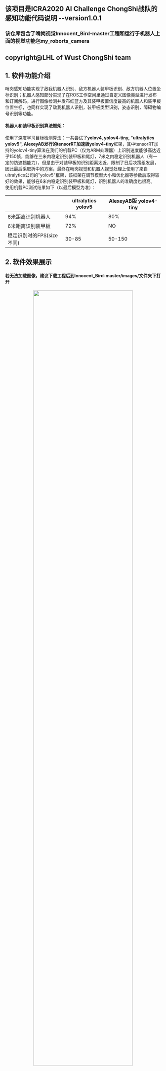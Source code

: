 ## 该项目是ICRA2020 AI Challenge ChongShi战队的感知功能代码说明 --version1.0.1
### 该仓库包含了哨岗视觉Innocent_Bird-master工程和运行于机器人上面的视觉功能包my_roborts_camera

## copyright@LHL of Wust ChongShi team
## **1. 软件功能介绍**  
哨岗感知功能实现了敌我机器人识别、敌方机器人装甲板识别、敌方机器人位置坐标识别；机器人感知部分实现了在ROS工作空间里通过自定义图像类型进行发布和订阅解码，进行图像检测并发布红蓝方及其装甲板置信度最高的机器人和装甲板位置坐标，也同样实现了敌我机器人识别，装甲板类型识别，姿态识别，障碍物编号识别等功能。
#### **机器人和装甲板识别算法框架：**    
使用了深度学习目标检测算法：一共尝试了**yolov4, yolov4-tiny, "ultralytics yolov5", AlexeyAB发行的tensorRT加速版yolov4-tiny**框架，其中tensorRT加持的yolov4-tiny算法在我们的机载PC（仅为ARM处理器）上识别速度能够高达近乎150帧，能够在三米内稳定识别装甲板和尾灯，7米之内稳定识别机器人（有一定的防遮挡能力），但是由于对装甲板的识别距离太近，限制了日后决策组发展，因此最后采取折中的方案，最终在哨岗视觉和机器人视觉处理上使用了来自ultralytics公司的"yolov5"框架，该框架在调节模型大小和优化器等参数后取得较好的效果，能够在6米内稳定识别装甲板和尾灯，识别机器人的准确度也很高。  
使用机载PC测试结果如下（以最后模型为准）：   

|                |ultralytics yolov5 |AlexeyAB版 yolov4-tiny                        |
|----------------|-------------------------------|-----------------------------|
|6米距离识别机器人  |  94%   |  80%  |
|6米距离识别装甲板  |  72%   |  NO   |
|稳定识别时的FPS(size不同)  |30-85   |   50-150|


## **2. 软件效果展示**   
#### **若无法加载图像，建议下载工程后到Innocent_Bird-master/images/文件夹下打开** 
 
<p align="center"><img style="display: block; margin: 0 auto;" src="images/哨岗识别计算坐标.gif" width="80%" alt="" /></p>   
<p align="center">哨岗识别计算坐标</p>  
<p align="center"><img style="display: block; margin: 0 auto;" src="images/机器人及其装甲板识别.gif" width="80%" alt="" /></p>   
<p align="center">机器人及其装甲板识别</p>
<p align="center"><img style="display: block; margin: 0 auto;" src="images/tensorRT加持的yolov4-tiny测试.gif" width="80%" alt="" /></p>   
<p align="center">tensorRT加持的yolov4-tiny测试</p>  
<p align="center"><img style="display: block; margin: 0 auto;" src="images/镜头划伤起雾时机器人及其装甲板识别.gif" width="80%" alt="" /></p>   
<p align="center">镜头划伤起雾时机器人及其装甲板识别</p> 
<p align="center"><img style="display: block; margin: 0 auto;" src="images/5.6米识别机器人装甲板.gif" width="80%" alt="" /></p>   
<p align="center">5.6米识别机器人装甲板model_size(448, 256) FPS40左右</p>   
<p align="center"><img style="display: block; margin: 0 auto;" src="images/7.8米识别机器人装甲板.gif" width="80%" alt="" /></p>   
<p align="center">7.8米识别机器人装甲板model_size(512, 418) FPS30左右</p>   
<p align="center"><img style="display: block; margin: 0 auto;" src="images/Ros中机器人感知测试.gif" width="80%" alt="" /></p>   
<p align="center">Ros中机器人机载PC感知测试(512, 414) FPS20左右(录屏后机载电脑cpu100%)</p> 


## **3. 依赖工具，软、硬件环境**
#### **软件部分：**   

系统版本：Ubuntu18.04    

机载平台(jetson):   
CUDA 10.2    
python3.6   
PyTorch1.6    
OpenCV3.4.x   
Jetpack 4.4   
PyYAML>=5.3     
scipy==1.4.1  
tqdm>=4.41.0    
numpy>=1.18.5   
TensorFlow==2.2   
matplotlib>=3.2.2     
torchvision>=0.7.0      
OpenCV-python>=4.1.2    
tensorRT: jetpack 4.4刷机时安装即可  

哨岗电脑(mi pro)：   
CUDA 10.1     
python3.6   
PyTorch1.6    
OpenCV3.4.x   
PyYAML>=5.3     
scipy>=1.4.1  
tqdm>=4.41.0    
numpy>=1.18.5   
matplotlib>=3.2.2     
torchvision>=0.7.0      
OpenCV-python>=4.1.2 

数据集标注软件：labelimg  

#### **硬件部分：**   
机载平台： Jetson AGX Xavier  
哨岗电脑： 小米Pro  Intel i7-8550U @1.8G 8G + GeForce MX150      
单目摄像头：威鑫视界WX605摄像头，镜头150°，焦距2.45mm，分辨率1280*720，帧率 120   
深度相机： Intel D435i深度相机，RGB：1920x1080, 30FPS, 深度图像：最高1280x720主动立体深度图，FPS: 90 max  


# **4. 编译、安装方式**

## **对于哨岗的测试**：  
### **linux下**：  
① 克隆代码至本地仓库：git clone https://github.com/LHL6666/perception.git Wust_Perception   
② 添加该工程下Innocent_Bird-master项目路径到python的搜索路径，使python解释器能够找到models,runs,utils文件夹下的python文件，或者直接将这三个文件夹复制到    
python site-packages里面，例如~/.local/lib/python3.6/site-packages/    
③ 修改Innocent_Bird.py文件，更改模型搜索路径，更改摄像头的编号后，打开终端cd到Innocent_Bird-master工程的根目录下面，直接运行 python3 Innocent_Bird.py     
### **window10下**：  
① 下载工程：     
② 使用pycharm等软件打开Innocent_Bird-master工程文件    
③ 修改Innocent_Bird.py里面的weights路径和VideoCapture相机编号，0为电脑自带摄像头   
③ 直接运行Innocent_Bird.py      

## **对于机载视觉功能包测试**： 
### **linux下**：  
① 将下载好的LHL_RoboRTS工作空间放到home下  
② 打开终端，切换路径到~/LHL_RoboRTS/下  
③ catkin_make, 添加"source ~/LHL_RoboRTS/devel/setup.bash"到.bashrc文件中  
④ 进入到~/LHL_RoboRTS/src/my_roborts_camera/bin/下，给这里的每个文件添加可执行文件权限  
⑤ 可选 打开~/LHL_RoboRTS/src/my_roborts_camera/src/Python_package/image_capture.py文件，修改采用的摄像头编号，一般机载PC不用改  
⑥ 打开~/LHL_RoboRTS/src/my_roborts_camera/src/Python_package/LHL_Car_Str_Detection.py文件，修改模型绝对路径，保存之后直接退出即可  
⑦ 启动rosmaster, 运行image_capture、image_after、LHL_Car_Str_Detection和car_armor_position_subscriber分别观察窗口的输出情况和位置信息等  
  指令为：rosrun my_roborts_camera + 以上可执行文件(eg: image_capture)

# **5. 文件目录结构及文件用途说明**   
 ```
Innocent_Bird-master.
├── models
│   ├── common.py // 包含了yolov5s、yolov5m、yolov5l和yolov5x模型通用的模块，还包括了SPP等结构
│   ├── export.py // 将训练好的.pt模型转换成onnx和TorchScript格式，减少由于训练模型时保存的设备和时间参数等，增加通用性以及可用于tensorRT加速处理
│   ├── experimental.py // 包含实验模块还有加载训练好的模型函数，比较新颖的MixConv2d混合神经网络模块都在里面有体现
│   └── yolo.py  //模型文件，包含了用来解析输入的yolov5s.yaml参数网络的功能
│
├── utils
│   ├── activations.py //激活函数文件，里面分成Swish激活函数实现和Mish激活函数实现
│   ├── datasets.py // 数据集文件，包括训练测试时加载数据集进行处理以及加载(多)图片和(多)视频流用于识别检测
│   ├── googles_utils.py // 这个文件包含了google utils功能，在没有发现本地模型的时候自动到google下载，下载谷歌驱动等功能
│   ├── torch_utils.py // torch的utils功能，如time_synchronized获取cuda可用时同步时间，选择gpu/cpu设备，绘制逐行描述一个PyTorch模型等功能
│   └── utils.py // 相当于脚本文件，包含了检查文件是否存在，计算平均精度，检查图像size与模型是否匹配等功能
│ 
├── Camera_Calibration.py // 矫正畸变后的图像，用来收集数据集使用
├── Convert_xml_to_txt.py // voc数据集转yolo数据集
├── Innocent_Bird.py // 哨岗检测文件
├── test.py // 大部分与train.py功能相同，该部分主要用于运行train时，计算每个epoch的mAP。
├── train.py // 训练用的文件
└── requirements.txt // 环境依赖说明
```


```
.
├── LHL_RoboRTS
│   ├── src
│   │   ├── my_roborts_camera // 视觉功能包
|   │   │   ├── bin // 存放可执行文件的文件夹
|   |   │   │   ├── car_armor_position_subscriber // 机器人、装甲板以及位置信息的car_armor_position_subscriber.py订阅文件对应的可执行文件
|   |   │   │   ├── image_after // 图像传输中介image_after.py对应的可执行文件
|   |   │   │   ├── image_capture // 读取摄像头视频流image_capture.py文件对应的可执行文件
|   |   │   │   ├── LHL_Car_Str_Detection // 进行检测跟踪机器人装甲板等类的可执行文件，对应于LHL_Car_Str_Detection.py
│   │   │   ├── msg // 消息文件夹
|   |   │   │   ├── my_msg.msg // 自定义的图像类型消息，用于解决python3无法直接使用CV_bridge的问题（在image_after.py和LHL_Car_Str_Detection.py中体现）
|   |   │   │   ├── car_armor_position.msg // 机器人和装甲板还有临时目标的位置信息存放文件
│   │   │   ├── src // 源码文件
|   |   │   │   ├── Python_package // 存放python文件的文件夹
|   |   |   │   │   ├── __pycache__
|   |   |   |   │   ├── car_armor_position_subscriber.py // 机器人、装甲板以及位置信息的信息订阅实现文件
|   |   |   |   │   ├── car_armor_position_subscriber.pyc //
|   |   |   |   │   ├── image_after.py // 图像传输中介的文件
|   |   |   |   │   ├── image_after.pyc //
|   |   |   |   │   ├── image_capture.py // 读取摄像头图像并发布的文件
|   |   |   |   │   ├── image_capture.pyc //
|   |   |   |   │   ├── LHL_Car_Str_Detection.py // 进行检测跟踪机器人、装甲板、尾灯和障碍物字符编号的文件
│   │   │   ├── CMakeLists.txt // 编译配置文件，添加依赖项等
│   │   │   ├── package.xml // 描述文件
│   │   │   ├── setup.py
│   │   ├── CMakeLists.txt
```

# **6. 软件使用说明** 
## ***A. 深度学习目标检测算法框架修改***   
修改的网络: ultralytics团队的"yolov5"框架   
  yolov5s的网络结构和yolov4是基本相同的，网络结构每一层的输入都是上一层的输出，所以为了方便使用者修改网络结构，就提取出了depth_multiple和width_multiple两个参数，这两个参数和网络层结构配置被放在models/yolov5s.yaml文件中，只需要修改depth_multiple和width_multiple参数即可修改网络模型的结构。其中depth_multiple深度神经因子参数调节的是非功能层(对conv,spp,Focus等层不起作用)，如瓶颈层BottleneckCSP，它控制的是神经网络的深度，width_multiple参数修改了卷积层数，width_multiple=0.5即指卷积层数目减少到原来默认值的一半。对于骨干网络backbone，下采样使得特征图从大到小，深度逐渐加深，对于头部结构head，可以看到头部层升维再降维变化，ultralytics团队更新代码后采用了PN Net结构。  
  分析推测：   
① 增加一层先验框anchors为[5,6, 7,9, 12,10]，应该能够更准确地检测小物体    
② 调整yolov5s.yaml参数number的个数应该能调出更好的模型，甚至使得BottleneckCSP层中再包含多个BottleneckCSP层，但是模型可能更大推理速度变慢    
③ 在上采样瓶颈层处理后尝试增加SELayer层对上一层的特征图深度进行加权处理，对于检测类型的任务应该能够加快收敛，训练速度和检测精度都应该有所提升   
  最后，我尝试了增加anchors和SELayer层，anchors在修改之后在我们场地测试时发现对远处的装甲板确实能够标记的更准确了，但是误判率却又有所增加，所以yolov5s.yaml中我将新增的anchors注释了，后面才了解到yolov5中先验框的大小会在训练过程自动调节，已经适配地相当优秀了。SELayer的实现原理是先做平均赤化和线性分类，然后使用relu激活函数约束后再次线性分类，最后加上Sigmoid处理。  

####修改前网络结构:  
```
                 from  n    params  module                                  arguments                     
  0                -1  1      3520  models.common.Focus                     [3, 32, 3]                    
  1                -1  1     18560  models.common.Conv                      [32, 64, 3, 2]                
  2                -1  1     19904  models.common.BottleneckCSP             [64, 64, 1]                   
  3                -1  1     73984  models.common.Conv                      [64, 128, 3, 2]               
  4                -1  1    161152  models.common.BottleneckCSP             [128, 128, 3]                 
  5                -1  1    295424  models.common.Conv                      [128, 256, 3, 2]              
  6                -1  1    641792  models.common.BottleneckCSP             [256, 256, 3]                 
  7                -1  1   1180672  models.common.Conv                      [256, 512, 3, 2]              
  8                -1  1    656896  models.common.SPP                       [512, 512, [5, 9, 13]]        
  9                -1  1   1248768  models.common.BottleneckCSP             [512, 512, 1, False]          
 10                -1  1    131584  models.common.Conv                      [512, 256, 1, 1]              
 11                -1  1         0  torch.nn.modules.upsampling.Upsample    [None, 2, 'nearest']          
 12           [-1, 6]  1         0  models.common.Concat                    [1]                           
 13                -1  1    378624  models.common.BottleneckCSP             [512, 256, 1, False]          
 14                -1  1     33024  models.common.Conv                      [256, 128, 1, 1]              
 15                -1  1         0  torch.nn.modules.upsampling.Upsample    [None, 2, 'nearest']          
 16           [-1, 4]  1         0  models.common.Concat                    [1]                           
 17                -1  1     95104  models.common.BottleneckCSP             [256, 128, 1, False]          
 18                -1  1    147712  models.common.Conv                      [128, 128, 3, 2]              
 19          [-1, 14]  1         0  models.common.Concat                    [1]                           
 20                -1  1    313088  models.common.BottleneckCSP             [256, 256, 1, False]          
 21                -1  1    590336  models.common.Conv                      [256, 256, 3, 2]              
 22          [-1, 10]  1         0  models.common.Concat                    [1]                           
 23                -1  1   1248768  models.common.BottleneckCSP             [512, 512, 1, False]          
 24      [17, 20, 23]  1     37758  Detect                                  [9, [[10, 13, 16, 30, 33, 23], [30, 61, 62, 45, 59, 119], [116, 90, 156, 198, 373, 326]], [128, 256, 512]]
Model Summary: 191 layers, 7.27667e+06 parameters, 7.27667e+06 gradients
```

####增加SELayer加权处理后的网络结构:  
```                 from  n    params  module                                  arguments                     
  0                -1  1      3520  models.common.Focus                     [3, 32, 3]                    
  1                -1  1     18560  models.common.Conv                      [32, 64, 3, 2]                
  2                -1  1     19904  models.common.BottleneckCSP             [64, 64, 1]                   
  3                -1  1     73984  models.common.Conv                      [64, 128, 3, 2]               
  4                -1  1    161152  models.common.BottleneckCSP             [128, 128, 3]                 
  5                -1  1      2048  models.common.SELayer                   [128, 16]                     
  6                -1  1    295424  models.common.Conv                      [128, 256, 3, 2]              
  7                -1  1    641792  models.common.BottleneckCSP             [256, 256, 3]                 
  8                -1  1      8192  models.common.SELayer                   [256, 16]                     
  9                -1  1   1180672  models.common.Conv                      [256, 512, 3, 2]              
 10                -1  1    656896  models.common.SPP                       [512, 512, [5, 9, 13]]        
 11                -1  1     32768  models.common.SELayer                   [512, 16]                     
 12                -1  1   1248768  models.common.BottleneckCSP             [512, 512, 1, False]          
 13                -1  1    131584  models.common.Conv                      [512, 256, 1, 1]              
 14                -1  1         0  torch.nn.modules.upsampling.Upsample    [None, 2, 'nearest']          
 15           [-1, 6]  1         0  models.common.Concat                    [1]                           
 16                -1  1    378624  models.common.BottleneckCSP             [512, 256, 1, False]          
 17                -1  1     33024  models.common.Conv                      [256, 128, 1, 1]              
 18                -1  1         0  torch.nn.modules.upsampling.Upsample    [None, 2, 'nearest']          
 19           [-1, 4]  1         0  models.common.Concat                    [1]                           
 20                -1  1     95104  models.common.BottleneckCSP             [256, 128, 1, False]          
 21                -1  1    147712  models.common.Conv                      [128, 128, 3, 2]              
 22          [-1, 14]  1         0  models.common.Concat                    [1]                           
 23                -1  1    345856  models.common.BottleneckCSP             [384, 256, 1, False]          
 24                -1  1    590336  models.common.Conv                      [256, 256, 3, 2]              
 25          [-1, 10]  1         0  models.common.Concat                    [1]                           
 26                -1  1   1379840  models.common.BottleneckCSP             [768, 512, 1, False]          
 27      [17, 20, 23]  1     21630  Detect                                  [9, [[10, 13, 16, 30, 33, 23], [30, 61, 62, 45, 59, 119], [116, 90, 156, 198, 373, 326]], [128, 128, 256]]
Reversing anchor order
Model Summary: 197 layers, 7.46739e+06 parameters, 7.46739e+06 gradients
```

## 数据集  
由于拍摄的数据集前后相关性不大，因此未采用视频标注工具而使用了labelimg的标注软件  
yolov4-tiny使用的是voc格式的标签，ultralytics yolov5使用的是yolo格式的标签，不过在该工程中提供了voc转yolo格式的Convert_xml_to_txt.py文件。
① 哨岗搭载的模型训练用的数据集一共250张左右，其中验证数据集50左右，在小米笔记本pro上(MX150入门显卡)200epochs, batch_size 16, train_size和test_size为256时训练时间仅仅为0.65个小时，mAP@0.5接近1，可在下面链接下载数据集  
② 机器人搭载的模型训练用的数据集一共1000张左右，其中包含了验证数据集200张左右，在小米笔记本pro上300 epochs, batch_size 8, train_size和test_size为480时训练时间6个小时左右，在jetson agx xavier上 300 epochs, batch_size 128, train_size和test_size为480时训练时间仅仅为2个小时左右， 由于该数据集比较大，不好上传暂不开源。（实际结果可能会有偏差，非严格测试）  
③ 训练数据集文件结构：  
```
.
├── DataSet_V5
│   ├── test // 测试数据集
│   │   ├── images
│   │   ├── labels
│   ├── train // 
│   │   ├── images // 训练数据集的图片
│   │   ├── labels // 训练数据集的标签
│   ├── valid // 
│   │   ├── images // 验证数据集的图片
│   │   ├── labels // 验证数据集的标签
│   ├── data.yaml // classes的总数以及名称，训练测试数据集的路径配置
```

## 模型  

模型大小仅仅14MB左右，已经很小  

### 哨岗检测模型
链接：https://pan.baidu.com/s/15dIvgZN781N9q14gnpFfZw      
提取码：wifw       

### 机载检测模型
链接：https://pan.baidu.com/s/1HHIdqMT0tnO45W5gij9R0A      
提取码：5twr    

### yolov5s权重
链接: https://pan.baidu.com/s/1Ge1--weNoh_KgB2xFRRQ2A  	
提取码: m0hl

### 哨岗训练数据集
链接：https://pan.baidu.com/s/1fuAy0An9HTO2rey9KgZsZQ 
提取码：oufy

  

# **7. 原理介绍与理论支持分析**   
## 1. 哨岗识别原理与流程  
① 摄像头矫正得到相机参数用于OpenCV remap，得到无畸变图像   
② 使用逆透视算法对梯形畸变进行矫正，得到了只有半个场地区域大小的俯视图   
③ 增加保存图像功能，收集数据集并标准数据集  
④ 改进ultralytics公司开源的yolov5框架来训练红蓝车和装甲板模型  
⑤ 使用训练好的模型对半场地图像进行检测识别，两个哨岗摄像头分别负责一半场地，互相独立     
⑥ 根据比赛场地的长宽信息，鸟瞰图中机器人的相对坐标，由比例关系可以计算得到实际的坐标信息   
⑦ 将识别到的敌方机器人位置及其装甲板位置信息（置信度最高的）发布到innocent_msg消息中，（由于只有一台机器人，暂时未在移动PC上实现测试）    

#### 坐标的简单计算如下所示  

#### 哨岗视角建立坐标系图
<p align="center"><img style="display: block; margin: 0 auto;" src="images/哨岗场地分区.jpg" width="80%" alt="" /></p>   
<p align="center">哨岗场地分区</p>  

```
# 场地半宽x=254cm, y0=340cm, y1=354cm  ，得出的car_x, car_y为该种坐标系下实际的1:1坐标
# adjust_r为调整系数，field_y1为y1(逆透视图中图像底部到参考点对应的实际场地垂直距离), field_y0即指y0(逆透视图中由参考点到图像顶部对应的实际场地垂直距离), 具体见上图  
adjust_r = field_y1 / field_y0  
# Car_Center[0]指逆透视图中机器人在height方向上的位置，Car_Center[0]指逆透视图中机器人在width方向上的位置  
car_y = ((ref_point[1] - Car_Center[1]) / ref_point[1]) * field_y0 * adjust_r  
car_x = ((Car_Center[0] - ref_point[0]) / Bird_img.shape[1]) * field_x * adjust_r  
```

## 2. 机器人姿态估计  
  由于武汉批准返校时间太短太短，加上第一次参赛经验不足，因此姿态检测方面只靠识别机器人尾灯和装甲板的分布来推测姿态信息，AI机器人的防护做得比较好，根据麦轮来解算得出姿态信息可信度很低，而且每台AI机器人上面的器件摆放位置以及样式多少都会有差异，机器人全黑的配色让我们不能简单通过深度学习来识别区分大部分机器人姿态。因此针对AI机器人姿态检测的困难性，这里分享一下我的想法：  
这里已知尾灯是最可信的姿态特征，云台的可转角度并不能达到±90°
  

### 3. 机器人运动预测
初步测试了KCF、MOSSE和CSRT等传统跟踪算法，发现MOSSE算法(Minimum Output Sum of SquaredError)对该视觉检测算法最合适的，在机器人被遮挡大部分时仍能够正常跟踪不容易丢失目标，KCF虽然能够达到300多帧的跟踪速度，但是精度和抗干扰性都不是很好，MOSSE在我的测试过程中保持了120帧左右的跟踪速度，精度和抗干扰性好很多。但是由于第一届参加比赛还没有得到固定场地，还没录视频就被迫更换场地，没法固定哨岗相机不满足测试条件了

# **8. 数据流图及软件框图**  
<p align="center"><img style="display: block; margin: 0 auto;" src="Data_diagram/哨岗流程图.jpg" width="30%" alt="" /></p>  
<p align="center">图8-1 哨岗流程图</p>  
<p align="center"><img style="display: block; margin: 0 auto;" src="Data_diagram/机载模型参数评估图.png" width="80%" alt="" /></p>  
<p align="center">图8-2 机载模型参数评估图</p>  
<p align="center"><img style="display: block; margin: 0 auto;" src="Data_diagram/修改过的网络框架.jpg" width="30%" alt="" /></p>  
<p align="center">图8-1 修改过的网络框架</p>  
<p align="center"><img style="display: block; margin: 0 auto;" src="Data_diagram/AI_硬件框图.jpg" width="80%" alt="" /></p>  
<p align="center">图8-2 AI_硬件框图</p>  


# **9. 解决的工程问题和创新之处** 
- [x] 解决了jetson agx xavier安装最新深度学习环境jetpack4.4和高版本下运行官方RoboRTS ROS工作空间无法显示地图和节点发布不全的问题    
- [x] 解决了python3环境下无法直接使用CV_bridge的问题，不需要建立虚拟环境和单独编译python3专用的CV_bridge（在image_after.py和LHL_Car_Str_Detection.py中体现）   
- [x] 对数据集中出现的未显示机器人编号但是能看到颜色特征的机器人进行了特定处理(例如机器人编号被遮挡有红色特征都归为red_car2)，减少了识别classes数目，更及时地反馈敌方机器人信息。    
- [x] 解决了哨岗视觉机器人定位不准的问题，定位精确度高达90%以上    
- [x] 参考yolo检测代码，编写了自己的detection文件(Innocent_Bird.py, LHL_Car_Str_Detection.py)，代码已经尽量简化明了，运行速度较原代码有所提高，能够用于ros工作空间下面运行不依靠封装良好的Darknet结构，并且对红蓝车和装甲板尾灯都指定了特定的可视化标记，例如红方机器人方框颜色为红色，装甲板2号为天蓝色，置信度低时为灰色等(哨岗和机载检测有差异)

### Reference   
https://docs.opencv.org/master/d9/df8/tutorial_root.html    
https://github.com/ultralytics/yolov5   

